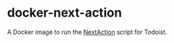 # docker-next-action

A Docker image to run the [NextAction](https://github.com/nikdoof/NextAction) script for Todoist.
